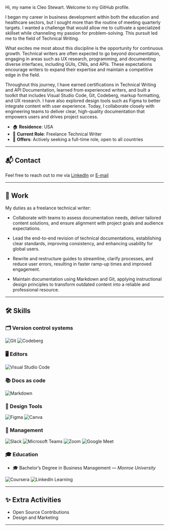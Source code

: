 Hi, my name is Cleo Stewart. Welcome to my GitHub profile.

I began my career in business development within both the education and healthcare sectors, but I sought more than the routine of meeting quarterly targets. I wanted a challenge that would allow me to cultivate a specialized skillset while channeling my passion for problem-solving. This pursuit led me to the field of Technical Writing.

What excites me most about this discipline is the opportunity for continuous growth. Technical writers are often expected to go beyond documentation, engaging in areas such as UX research, programming, and documenting diverse interfaces, including GUIs, CNIs, and APIs. These expectations encourage writers to expand their expertise and maintain a competitive edge in the field.


Throughout this journey, I have earned certifications in Technical Writing and API Documentation, learned from experienced writers, and built a toolkit that includes Visual Studio Code, Git, Codeberg, markup formatting, and UX research. I have also explored design tools such as Figma to better integrate content with user experience. Today, I collaborate closely with engineering teams to deliver clear, high-quality documentation that empowers users and drives project success. 

- 🏠 **Residence**: USA
- 💼 **Current Role**: Freelance Technical Writer 
- 📌 **Offers**: Actively seeking a full-time role, open to all countries

---

## 📬 Contact

Feel free to reach out to me via [LinkedIn](https://www.linkedin.com/in/cleostewart) or [E-mail](mailto:stewart.e.cleo@gmail.com)

---

## 💼 Work

My duties as a freelance technical writer:

- Collaborate with teams to assess documentation needs, deliver tailored content solutions, and ensure alignment with project goals and audience expectations.

- Lead the end-to-end revision of technical documentations, establishing clear standards, improving consistency, and enhancing usability for global users.

- Rewrite and restructure guides to streamline, clarify processes, and reduce user errors, resulting in faster ramp-up times and improved engagement.

- Maintain documentation using Markdown and Git, applying instructional design principles to transform outdated content into a reliable and professional resource. 

---

## 🛠 Skills

### 🗂 Version control systems  
![Git](https://img.shields.io/badge/-Git-F05032?logo=git&logoColor=white&style=flat-square)
![Codeberg](https://img.shields.io/badge/-Codeberg-2185D0?logo=codeberg&logoColor=white&style=flat-square)

### 🖥  Editors  
![Visual Studio Code](https://img.shields.io/badge/-VSCode-007ACC?logo=visualstudiocode&logoColor=white&style=flat-square)

### 📚 Docs as code  
![Markdown](https://img.shields.io/badge/-Markdown-000000?logo=markdown&logoColor=white&style=flat-square)

### 🎨 Design Tools
![Figma](https://img.shields.io/badge/-Figma-F24E1E?logo=figma&logoColor=white&style=flat-square)
![Canva](https://img.shields.io/badge/-Canva-00C4CC?logo=canva&logoColor=white&style=flat-square)

### 🧩 Management  
![Slack](https://img.shields.io/badge/-Slack-4A154B?logo=slack&logoColor=white&style=flat-square)
![Microsoft Teams](https://img.shields.io/badge/-Teams-6264A7?logo=microsoftteams&logoColor=white&style=flat-square)
![Zoom](https://img.shields.io/badge/-Zoom-2D8CFF?logo=zoom&logoColor=white&style=flat-square)
![Google Meet](https://img.shields.io/badge/-Google%20Meet-34A853?logo=googlemeet&logoColor=white&style=flat-square)

### 🎓 Education  

- 🎓 Bachelor’s Degree in Business Management — *Monroe University*  

![Coursera](https://img.shields.io/badge/-Coursera-0056D2?logo=coursera&logoColor=white&style=flat-square)
![LinkedIn Learning](https://img.shields.io/badge/-LinkedIn_Learning-0077B5?logo=linkedin&logoColor=white&style=flat-square)

---

## ✨ Extra Activities
- Open Source Contributions
- Design and Marketing
---
